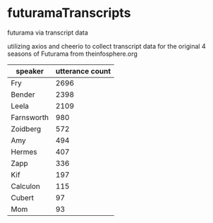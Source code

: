 # futuramaTranscripts
futurama via transcript data

utilizing axios and cheerio to collect transcript data for the original 4 seasons of Futurama  from theinfosphere.org

| speaker    | utterance count |
|------------|-----------------|
| Fry        |            2696 |
| Bender     |            2398 |
| Leela      |            2109 |
| Farnsworth |             980 |
| Zoidberg   |             572 |
| Amy        |             494 |
| Hermes     |             407 |
| Zapp       |             336 |
| Kif        |             197 |
| Calculon   |             115 |
| Cubert     |              97 |
| Mom        |              93 |


